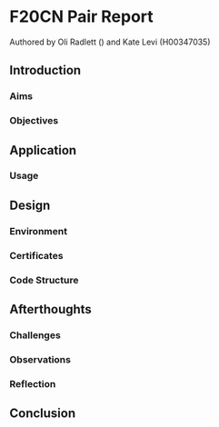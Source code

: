 # F20CN Pair Report
Authored by Oli Radlett () and Kate Levi (H00347035)

<!-- why are we doing this? -->

## Introduction
<!-- Succinctly describe the project  -->
### Aims
<!-- discussing what you expect to learn from the assignment in general (and for
each task) -->
### Objectives
<!-- Things needed to achieve aims -->

<!-- what is our solution? -->

## Application
<!-- what your pair did and what you produced -->
<!-- how does the application achieve the project goal  -->
### Usage
<!-- how does our solution work? -->

## Design
### Environment
<!-- describe the environment that you used to complete the tasks (e.g., what ma-
chines, software and versions) -->
### Certificates
<!-- List certificates -->
<!-- cut-and-paste the command line with the responses, documenting the steps
taken on each of the tasks above -->
<!-- Justify how the certs were created and used -->
### Code Structure
<!-- List source files and code along with a brief account of how it works -->

## Afterthoughts
### Challenges
<!-- document any difficulties that you
met while doing any of the tasks -->
### Observations
<!-- Explain any observations that are interesting or surprising -->
### Reflection
<!-- what would we do differently?
what are the problems with the project? -->

## Conclusion


